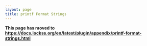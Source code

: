 ```yaml
---
layout: page
title: printf Format Strings
---
```


**This page has moved to <https://docs.lockss.org/en/latest/plugin/appendix/printf-format-strings.html>**
